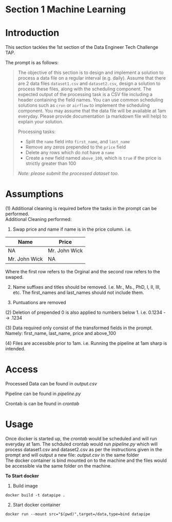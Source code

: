 <!-- Header -->
<div>
  <h1>Section 1 Machine Learning</h3>  
</div>

# Introduction
This section tackles the 1st section of the Data Engineer Tech Challenge TAP. 

The prompt is as follows:
>The objective of this section is to design and implement a solution to process a data file on a regular interval (e.g. daily). Assume that there are 2 data files `dataset1.csv` and `dataset2.csv`, design a solution to process these files, along with the scheduling component. The expected output of the processing task is a CSV file including a header containing the field names.
>You can use common scheduling solutions such as `cron` or `airflow` to implement the scheduling component. You may assume that the data file will be available at 1am everyday. Please provide documentation (a markdown file will help) to explain your solution.
>
>Processing tasks:
>
>- Split the `name` field into `first_name`, and `last_name`
>- Remove any zeros prepended to the `price` field
>- Delete any rows which do not have a `name`
>- Create a new field named `above_100`, which is `true` if the price is strictly greater than 100
>
>_Note: please submit the processed dataset too._


# Assumptions

(1) Additional cleaning is required before the tasks in the prompt can be performed.
<br>
Additional Cleaning performed:<br>
1. Swap price and name if name is in the price column.
i.e.  <br>

| Name  | Price |
| ------------- | ------------- |
| NA  | Mr. John Wick  |
| Mr. John Wick  | NA  |

Where the first row refers to the Orginal and the second row refers to the swaped.

2. Name suffixes and titles should be removed. I.e. Mr., Ms., PhD, I, II, III, etc. The first_names and last_names should not include them.

3. Puntuations are removed 

(2) Deletion of prepended 0 is also applied to numbers below 1. i.e. 0.1234 --> .1234

(3) Data required only consist of the transformed fields in the prompt. Namely: first_name, last_name, price and above_100

(4) Files are accessible prior to 1am. i.e. Running the pipeline at 1am sharp is intended.


# Access
Processed Data can be found in _output.csv_

Pipeline can be found in _pipeline.py_

Crontab is can be found in _crontab_

# Usage
Once docker is started up, the _crontab_ would be scheduled and will run everyday at 1am. The schduled crontab would run _pipeline.py_ which will process dataset1.csv and dataset2.csv as per the instructions given in the prompt and will output a new file: _output.csv_ in the same folder<br>
The docker container is bind mounted on to the machine and the files would be accessible via the same folder on the machine.


**To Start docker**
1. Build image
```
docker build -t datapipe . 
```

2. Start docker container
```
docker run --mount src="$(pwd)",target=/data,type=bind datapipe
```
